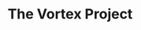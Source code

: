 ---
title: The Vortex Project
cardTitle: The Vortex Project
icons: ["fa-react", "fa-sass"]
tags: ["project"]
eyebrow: blog
imageHero: /assets/dr-who-hero.jpg
imageTablet: /assets/dr-who-tablet.jpg
imageBreakout: /assets/dr-who-breakout.jpg
imageAlt: The Vortex Project
blurb: The ultimate Doctor Who experience. 
description: The Vortex Project is a website dedicated to all things Doctor Who. I'm a huge fan of the BBC series, and wanted to show my love while diving deeper into my frontend skills. The website includes a web scraper to inject news articles scraped from the BBC's Doctor Who homepage, as well as consuming data from the Doctor Who API I created. The goal of this project was to build a react app from scratch, without the use of create-react-app. This project is still in development, so no live site yet, but feel free to explore the design files and repo below.
buttons: ["Blog", "Figma", "GitHub"]
urls: [
    "https://github.com/Alliemack77/The-Vortex-Project",
    "https://www.figma.com/file/AFbof5QUm3V16HLnbwDvt4/The-Vortex-Project?type=design&node-id=12-5&t=jqdmU54InO40HN0r-0",
    "https://github.com/Alliemack77/The-Vortex-Project",
]
---